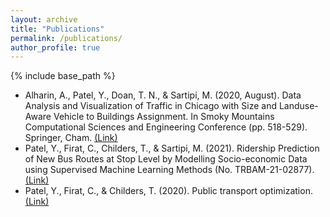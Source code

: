 ```yaml
---
layout: archive
title: "Publications"
permalink: /publications/
author_profile: true
---
```


{% include base_path %}

* Alharin, A., Patel, Y., Doan, T. N., & Sartipi, M. (2020, August). Data Analysis and Visualization of Traffic in Chicago with Size and Landuse-Aware Vehicle to Buildings Assignment. In Smoky Mountains Computational Sciences and Engineering Conference (pp. 518-529). Springer, Cham. [(Link)](https://link.springer.com/chapter/10.1007/978-3-030-63393-6_35)
* Patel, Y., Firat, C., Childers, T., & Sartipi, M. (2021). Ridership Prediction of New Bus Routes at Stop Level by Modelling Socio-economic Data using Supervised Machine Learning Methods (No. TRBAM-21-02877). [(Link)](https://trid.trb.org/view/1759431)
* Patel, Y., Firat, C., & Childers, T. (2020). Public transport optimization. [(Link)](https://scholar.utc.edu/research-dialogues/2020/day1_posters/7/)